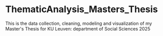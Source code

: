 # ThematicAnalysis_Masters_Thesis
This is the data collection, cleaning, modeling and visualization of my Master's Thesis for KU Leuven: department of Social Sciences 2025
